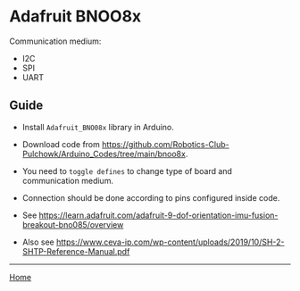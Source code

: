 # Adafruit BNOO8x

Communication medium:
- I2C
- SPI
- UART

## Guide

- Install `Adafruit_BNO08x` library in Arduino.

- Download code from https://github.com/Robotics-Club-Pulchowk/Arduino_Codes/tree/main/bnoo8x.

- You need to `toggle defines` to change type of board and communication medium.

- Connection should be done according to pins configured inside code.

- See https://learn.adafruit.com/adafruit-9-dof-orientation-imu-fusion-breakout-bno085/overview

- Also see https://www.ceva-ip.com/wp-content/uploads/2019/10/SH-2-SHTP-Reference-Manual.pdf

---
[Home](../README.md)